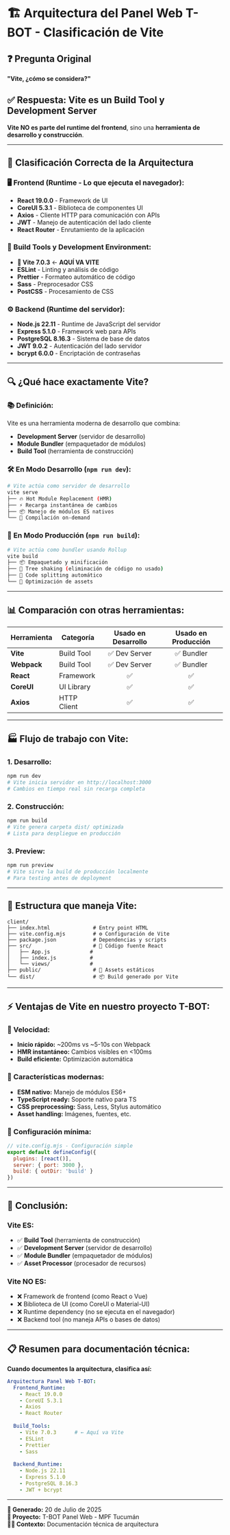 # 🏗️ Arquitectura del Panel Web T-BOT - Clasificación de Vite

## ❓ Pregunta Original
**"Vite, ¿cómo se considera?"**

## ✅ Respuesta: Vite es un Build Tool y Development Server

**Vite NO es parte del runtime del frontend**, sino una **herramienta de desarrollo y construcción**.

---

## 🎯 **Clasificación Correcta de la Arquitectura**

### **🖥️ Frontend (Runtime - Lo que ejecuta el navegador):**
- **React 19.0.0** - Framework de UI
- **CoreUI 5.3.1** - Biblioteca de componentes UI  
- **Axios** - Cliente HTTP para comunicación con APIs
- **JWT** - Manejo de autenticación del lado cliente
- **React Router** - Enrutamiento de la aplicación

### **🔧 Build Tools y Development Environment:**
- **🚀 Vite 7.0.3** ← **AQUÍ VA VITE**
- **ESLint** - Linting y análisis de código
- **Prettier** - Formateo automático de código
- **Sass** - Preprocesador CSS
- **PostCSS** - Procesamiento de CSS

### **⚙️ Backend (Runtime del servidor):**
- **Node.js 22.11** - Runtime de JavaScript del servidor
- **Express 5.1.0** - Framework web para APIs
- **PostgreSQL 8.16.3** - Sistema de base de datos
- **JWT 9.0.2** - Autenticación del lado servidor
- **bcrypt 6.0.0** - Encriptación de contraseñas

---

## 🔍 **¿Qué hace exactamente Vite?**

### **📚 Definición:**
Vite es una herramienta moderna de desarrollo que combina:
- **Development Server** (servidor de desarrollo)
- **Module Bundler** (empaquetador de módulos)
- **Build Tool** (herramienta de construcción)

### **🛠️ En Modo Desarrollo (`npm run dev`):**
```bash
# Vite actúa como servidor de desarrollo
vite serve
├── 🔥 Hot Module Replacement (HMR)
├── ⚡ Recarga instantánea de cambios
├── 📦 Manejo de módulos ES nativos
└── 🔧 Compilación on-demand
```

### **🚀 En Modo Producción (`npm run build`):**
```bash
# Vite actúa como bundler usando Rollup
vite build
├── 📦 Empaquetado y minificación
├── 🌳 Tree shaking (eliminación de código no usado)
├── 📂 Code splitting automático
└── 🎯 Optimización de assets
```

---

## 📊 **Comparación con otras herramientas:**

| Herramienta | Categoría | Usado en Desarrollo | Usado en Producción |
|-------------|-----------|:------------------:|:-------------------:|
| **Vite** | Build Tool | ✅ Dev Server | ✅ Bundler |
| **Webpack** | Build Tool | ✅ Dev Server | ✅ Bundler |
| **React** | Framework | ✅ | ✅ |
| **CoreUI** | UI Library | ✅ | ✅ |
| **Axios** | HTTP Client | ✅ | ✅ |

---

## 🏭 **Flujo de trabajo con Vite:**

### **1. Desarrollo:**
```bash
npm run dev
# Vite inicia servidor en http://localhost:3000
# Cambios en tiempo real sin recarga completa
```

### **2. Construcción:**
```bash
npm run build
# Vite genera carpeta dist/ optimizada
# Lista para despliegue en producción
```

### **3. Preview:**
```bash
npm run preview
# Vite sirve la build de producción localmente
# Para testing antes de deployment
```

---

## 📁 **Estructura que maneja Vite:**

```
client/
├── index.html              # Entry point HTML
├── vite.config.mjs         # ⚙️ Configuración de Vite
├── package.json            # Dependencias y scripts
├── src/                    # 📂 Código fuente React
│   ├── App.js             # 
│   ├── index.js           # 
│   └── views/             # 
├── public/                 # 📁 Assets estáticos
└── dist/                   # 📦 Build generado por Vite
```

---

## ⚡ **Ventajas de Vite en nuestro proyecto T-BOT:**

### **🚀 Velocidad:**
- **Inicio rápido:** ~200ms vs ~5-10s con Webpack
- **HMR instantáneo:** Cambios visibles en <100ms
- **Build eficiente:** Optimización automática

### **🎯 Características modernas:**
- **ESM nativo:** Manejo de módulos ES6+
- **TypeScript ready:** Soporte nativo para TS
- **CSS preprocessing:** Sass, Less, Stylus automático
- **Asset handling:** Imágenes, fuentes, etc.

### **🔧 Configuración mínima:**
```javascript
// vite.config.mjs - Configuración simple
export default defineConfig({
  plugins: [react()],
  server: { port: 3000 },
  build: { outDir: 'build' }
})
```

---

## 🎯 **Conclusión:**

### **Vite ES:**
- ✅ **Build Tool** (herramienta de construcción)
- ✅ **Development Server** (servidor de desarrollo)  
- ✅ **Module Bundler** (empaquetador de módulos)
- ✅ **Asset Processor** (procesador de recursos)

### **Vite NO ES:**
- ❌ Framework de frontend (como React o Vue)
- ❌ Biblioteca de UI (como CoreUI o Material-UI)
- ❌ Runtime dependency (no se ejecuta en el navegador)
- ❌ Backend tool (no maneja APIs o bases de datos)

---

## 📋 **Resumen para documentación técnica:**

**Cuando documentes la arquitectura, clasifica así:**

```yaml
Arquitectura Panel Web T-BOT:
  Frontend_Runtime:
    - React 19.0.0
    - CoreUI 5.3.1
    - Axios
    - React Router
  
  Build_Tools:
    - Vite 7.0.3      # ← Aquí va Vite
    - ESLint
    - Prettier
    - Sass
  
  Backend_Runtime:
    - Node.js 22.11
    - Express 5.1.0
    - PostgreSQL 8.16.3
    - JWT + bcrypt
```

---

**📅 Generado:** 20 de Julio de 2025  
**🔧 Proyecto:** T-BOT Panel Web - MPF Tucumán  
**👨‍💻 Contexto:** Documentación técnica de arquitectura
